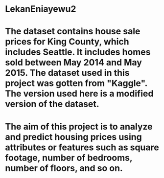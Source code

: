 # LekanEniayewu2

# The dataset contains house sale prices for King County, which includes Seattle. It includes homes sold between May 2014 and May 2015. The dataset used in this project was gotten from "Kaggle". The version used here is a modified version of the dataset. 

# The aim of this project is to analyze and predict housing prices using attributes or features such as square footage, number of bedrooms, number of floors, and so on. 
